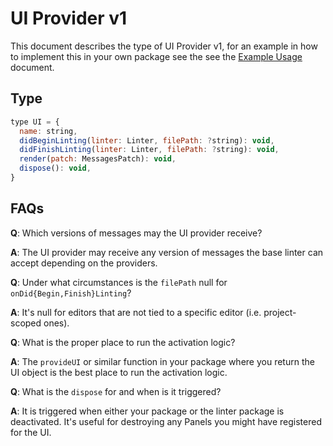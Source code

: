 # UI Provider v1

This document describes the type of UI Provider v1, for an example in how to
implement this in your own package see the see the [Example Usage][] document.

## Type

```js
type UI = {
  name: string,
  didBeginLinting(linter: Linter, filePath: ?string): void,
  didFinishLinting(linter: Linter, filePath: ?string): void,
  render(patch: MessagesPatch): void,
  dispose(): void,
}
```

## FAQs

**Q**: Which versions of messages may the UI provider receive?

**A**: The UI provider may receive any version of messages the base linter can
accept depending on the providers.

**Q**: Under what circumstances is the `filePath` null for
`onDid{Begin,Finish}Linting`?

**A**: It's null for editors that are not tied to a specific editor
(i.e. project-scoped ones).

**Q**: What is the proper place to run the activation logic?

**A**: The `provideUI` or similar function in your package where you return the
UI object is the best place to run the activation logic.

**Q**: What is the `dispose` for and when is it triggered?

**A**: It is triggered when either your package or the linter package is
deactivated. It's useful for destroying any Panels you might have registered for
the UI.

[example usage]: ../examples/ui-provider-v1.md
